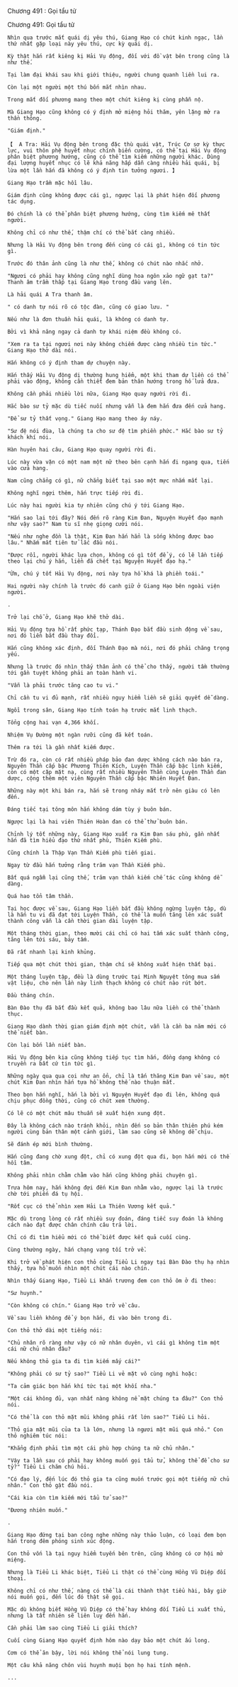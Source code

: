 




Chương 491 : Gọi tẩu tử


Chương 491: Gọi tẩu tử

	Nhìn qua trước mắt quái dị yêu thú, Giang Hạo có chút kinh ngạc, lần thứ nhất gặp loại này yêu thú, cực kỳ quái dị.

	Kỳ thật hắn rất kiêng kị Hải Vụ động, đối với đồ vật bên trong cũng là như thế.

	Tại làm đại khái sau khi giới thiệu, người chung quanh liền lui ra.

	Còn lại một người một thú bốn mắt nhìn nhau.

	Trong mắt đối phương mang theo một chút kiêng kị cùng phẫn nộ.

	Mà Giang Hạo cũng không có ý định mở miệng hỏi thăm, yên lặng mở ra thần thông.

	"Giám định."

	【  A Tra: Hải Vụ động bên trong đặc thù quái vật, Trúc Cơ sơ kỳ thực lực, vui thôn phệ huyết nhục chính biến cường, có thể tại Hải Vụ động phân biệt phương hướng, cũng có thể tìm kiếm những người khác. Dùng đại lượng huyết nhục có lẽ khả năng hấp dẫn càng nhiều hải quái, bị lừa một lần hắn đã không có ý định tin tưởng ngươi. 】

	Giang Hạo trầm mặc hồi lâu.

	Giám định cũng không được cái gì, ngược lại là phát hiện đối phương tác dụng.

	Đó chính là có thể phân biệt phương hướng, cùng tìm kiếm mê thất người.

	Không chỉ có như thế, thậm chí có thể bắt càng nhiều.

	Nhưng là Hải Vụ động bên trong đến cùng có cái gì, không có tin tức gì.

	Trước đó thân ảnh cũng là như thế, không có chút nào nhắc nhở.

	"Ngươi có phải hay không cũng nghĩ dùng hoa ngôn xảo ngữ gạt ta?" Thanh âm trầm thấp tại Giang Hạo trong đầu vang lên.

	Là hải quái A Tra thanh âm.

	" có danh tự nói rõ có tộc đàn, cũng có giao lưu. "

	Nếu như là đơn thuần hải quái, là không có danh tự.

	Bởi vì khả năng ngay cả danh tự khái niệm đều không có.

	"Xem ra ta tại ngươi nơi này không chiếm được càng nhiều tin tức." Giang Hạo thở dài nói.

	Hắn không có ý định tham dự chuyện này.

	Hắn thấy Hải Vụ động dị thường hung hiểm, một khi tham dự liền có thể phải vào động, không cần thiết đem bản thân hướng trong hố lửa đưa.

	Không cần phải nhiều lời nữa, Giang Hạo quay người rời đi.

	Hắc bào sư tỷ mặc dù tiếc nuối nhưng vẫn là đem hắn đưa đến cửa hang.

	"Để sư tỷ thất vọng." Giang Hạo mang theo áy náy.

	"Sư đệ nói đùa, là chúng ta cho sư đệ tìm phiền phức." Hắc bào sư tỷ khách khí nói.

	Hàn huyên hai câu, Giang Hạo quay người rời đi.

	Lúc này vừa vặn có một nam một nữ theo bên cạnh hắn đi ngang qua, tiến vào cửa hang.

	Nam cũng chẳng có gì, nữ chẳng biết tại sao một mực nhắm mắt lại.

	Không nghĩ ngợi thêm, hắn trực tiếp rời đi.

	Lúc này hai người kia tự nhiên cũng chú ý tới Giang Hạo.

	"Hắn sao lại tới đây? Nói đến rõ ràng Kim Đan, Nguyện Huyết đạo mạnh như vậy sao?" Nam tu sĩ nhẹ giọng cười nói.

	"Nếu như nghe đồn là thật, Kim Đan hắn hẳn là sống không được bao lâu." Nhắm mắt tiên tử lắc đầu nói.

	"Được rồi, người khác lựa chọn, không có gì tốt để ý, có lẽ lần tiếp theo lại chú ý hắn, liền đã chết tại Nguyện Huyết đạo hạ."

	"Ừm, chú ý tốt Hải Vụ động, nơi này tựa hồ khá là phiền toái."

	Hai người này chính là trước đó canh giữ ở Giang Hạo bên ngoài viện người.

	.

	Trở lại chỗ ở, Giang Hạo khẽ thở dài.

	Hải Vụ động tựa hồ rất phức tạp, Thánh Đạo bắt đầu sinh động về sau, nơi đó liền bắt đầu thay đổi.

	Hắn cũng không xác định, đối Thánh Đạo mà nói, nơi đó phải chăng trọng yếu.

	Nhưng là trước đó nhìn thấy thân ảnh có thể cho thấy, người tầm thường tới gần tuyệt không phải an toàn hành vi.

	"Vẫn là phải trước tăng cao tu vi."

	Chỉ cần tu vi đủ mạnh, rất nhiều nguy hiểm liền sẽ giải quyết dễ dàng.

	Ngồi trong sân, Giang Hạo tính toán hạ trước mắt linh thạch.

	Tổng cộng hai vạn 4,366 khối.

	Nhiệm Vụ Đường một ngàn rưỡi cũng đã kết toán.

	Thêm ra tới là gần nhất kiếm được.

	Trừ đó ra, còn có rất nhiều pháp bảo đan dược không cách nào bán ra, Nguyên Thần cấp bậc Phương Thiên Kích, Luyện Thần cấp bậc linh kiếm, còn có một cặp mặt nạ, cùng rất nhiều Nguyên Thần cùng Luyện Thần đan dược, cộng thêm một viên Nguyên Thần cấp bậc Nhiên Huyết Đan.

	Những này một khi bán ra, hắn sẽ trong nháy mắt trở nên giàu có lên đến.

	Đáng tiếc tại tông môn hắn không dám tùy ý buôn bán.

	Ngược lại là hai viên Thiên Hoàn đan có thể thử buôn bán.

	Chỉnh lý tốt những này, Giang Hạo xuất ra Kim Đan sáu phù, gần nhất hắn đã tìm hiểu đạo thứ nhất phù, Thiên Kiếm phù.

	Cũng chính là Thập Vạn Thần Kiếm phù tiến giai.

	Ngay từ đầu hắn tưởng rằng trăm vạn Thần Kiếm phù.

	Bất quá ngẫm lại cũng thế, trăm vạn thần kiếm chế tác cũng không dễ dàng.

	Quá hao tổn tâm thần.

	Tại học được về sau, Giang Hạo liền bắt đầu không ngừng luyện tập, dù là hắn tu vi đã đạt tới Luyện Thần, có thể là muốn tăng lên xác suất thành công vẫn là cần thời gian dài luyện tập.

	Một tháng thời gian, theo mười cái chỉ có hai tấm xác suất thành công, tăng lên tới sáu, bảy tấm.

	Đã rất nhanh lại kinh khủng.

	Tiếp qua một chút thời gian, thậm chí sẽ không xuất hiện thất bại.

	Một tháng luyện tập, đều là dùng trước tại Minh Nguyệt tông mua sắm vật liệu, cho nên lần này linh thạch không có chút nào rút bớt.

	Đầu tháng chín.

	Bàn Đào thụ đã bắt đầu kết quả, không bao lâu nữa liền có thể thành thục.

	Giang Hạo dành thời gian giám định một chút, vẫn là cần ba năm mới có thể niết bàn.

	Còn lại bốn lần niết bàn.

	Hải Vụ động bên kia cũng không tiếp tục tìm hắn, đồng dạng không có truyền ra bất cứ tin tức gì.

	Những ngày qua qua coi như an ổn, chỉ là tấn thăng Kim Đan về sau, một chút Kim Đan nhìn hắn tựa hồ không thế nào thuận mắt.

	Theo bọn hắn nghĩ, hắn là bởi vì Nguyện Huyết đạo đi lên, không quá chịu phục đồng thời, cũng có chút xem thường.

	Có lẽ có một chút mâu thuẫn sẽ xuất hiện xung đột.

	Đây là không cách nào tránh khỏi, nhìn đến so bản thân thiên phú kém người cùng bản thân một cảnh giới, làm sao cũng sẽ không dễ chịu.

	Sẽ đánh ép mới bình thường.

	Hắn cũng đang chờ xung đột, chỉ có xung đột qua đi, bọn hắn mới có thể hồi tâm.

	Không phải nhìn chằm chằm vào hắn cũng không phải chuyện gì.

	Trưa hôm nay, hắn không đợi đến Kim Đan nhằm vào, ngược lại là trước chờ tới phiến đá tụ hội.

	"Rốt cục có thể nhìn xem Hải La Thiên Vương kết quả."

	Mặc dù trong lòng có rất nhiều suy đoán, đáng tiếc suy đoán là không cách nào đạt được chân chính câu trả lời.

	Chỉ có đi tìm hiểu mới có thể biết được kết quả cuối cùng.

	Cùng thường ngày, hắn chạng vạng tối trở về.

	Khi trở về phát hiện con thỏ cùng Tiểu Li ngay tại Bàn Đào thụ hạ nhìn thấy, tựa hồ muốn nhìn một chút cái nào chín.

	Nhìn thấy Giang Hạo, Tiểu Li khẩn trương đem con thỏ ôm ở đi theo:

	"Sư huynh."

	"Còn không có chín." Giang Hạo trở về câu.

	Về sau liền không để ý bọn hắn, đi vào bên trong đi.

	Con thỏ thở dài một tiếng nói:

	"Chủ nhân rõ ràng như vậy có nữ nhân duyên, vì cái gì không tìm một cái nữ chủ nhân đâu?

	Nếu không thỏ gia ta đi tìm kiếm mấy cái?"

	"Không phải có sư tỷ sao?" Tiểu Li vẻ mặt vô cùng nghi hoặc:

	"Ta cảm giác bọn hắn khí tức tại một khối nha."

	"Một cái không đủ, vạn nhất nàng không nể mặt chúng ta đâu?" Con thỏ nói.

	"Có thể là con thỏ mặt mũi không phải rất lớn sao?" Tiểu Li hỏi.

	"Thỏ gia mặt mũi của ta là lớn, nhưng là ngươi mặt mũi quá nhỏ." Con thỏ nghiêm túc nói:

	"Khẳng định phải tìm một cái phù hợp chúng ta nữ chủ nhân."

	"Vậy ta lần sau có phải hay không muốn gọi tẩu tử, không thể để cho sư tỷ?" Tiểu Li chăm chú hỏi.

	"Có đạo lý, đến lúc đó thỏ gia ta cũng muốn trước gọi một tiếng nữ chủ nhân." Con thỏ gật đầu nói.

	"Cái kia còn tìm kiếm mới tẩu tử sao?"

	"Đương nhiên muốn."

	.

	Giang Hạo đứng tại ban công nghe những này thảo luận, có loại đem bọn hắn trong đêm phóng sinh xúc động.

	Con thỏ vốn là tại nguy hiểm tuyến bên trên, cũng không có cơ hội mở miệng.

	Nhưng là Tiểu Li khác biệt, Tiểu Li thật có thể cùng Hồng Vũ Diệp đối thoại.

	Không chỉ có như thế, nàng có thể là cái thành thật tiểu hài, bây giờ nói muốn gọi, đến lúc đó thật sẽ gọi.

	Mặc dù không biết Hồng Vũ Diệp có thể hay không đối Tiểu Li xuất thủ, nhưng là tất nhiên sẽ liên luỵ đến hắn.

	Cần phải làm sao cùng Tiểu Li giải thích?

	Cuối cùng Giang Hạo quyết định hôm nào dạy bảo một chút ấu long.

	Cơm có thể ăn bậy, lời nói không thể nói lung tung.

	Một câu khả năng chôn vùi huynh muội bọn họ hai tính mệnh.

	...




